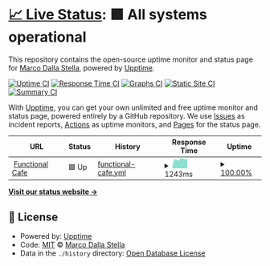 # [📈 Live Status](https://status.functional.cafe): <!--live status--> **🟩 All systems operational**

This repository contains the open-source uptime monitor and status page for [Marco Dalla Stella](http://marco.dallastella.name), powered by [Upptime](https://github.com/upptime/upptime).

[![Uptime CI](https://github.com/mdallastella/fc-uptime/workflows/Uptime%20CI/badge.svg)](https://github.com/mdallastella/fc-uptime/actions?query=workflow%3A%22Uptime+CI%22)
[![Response Time CI](https://github.com/mdallastella/fc-uptime/workflows/Response%20Time%20CI/badge.svg)](https://github.com/mdallastella/fc-uptime/actions?query=workflow%3A%22Response+Time+CI%22)
[![Graphs CI](https://github.com/mdallastella/fc-uptime/workflows/Graphs%20CI/badge.svg)](https://github.com/mdallastella/fc-uptime/actions?query=workflow%3A%22Graphs+CI%22)
[![Static Site CI](https://github.com/mdallastella/fc-uptime/workflows/Static%20Site%20CI/badge.svg)](https://github.com/mdallastella/fc-uptime/actions?query=workflow%3A%22Static+Site+CI%22)
[![Summary CI](https://github.com/mdallastella/fc-uptime/workflows/Summary%20CI/badge.svg)](https://github.com/mdallastella/fc-uptime/actions?query=workflow%3A%22Summary+CI%22)

With [Upptime](https://upptime.js.org), you can get your own unlimited and free uptime monitor and status page, powered entirely by a GitHub repository. We use [Issues](https://github.com/mdallastella/fc-uptime/issues) as incident reports, [Actions](https://github.com/mdallastella/fc-uptime/actions) as uptime monitors, and [Pages](https://status.functional.cafe) for the status page.

<!--start: status pages-->
<!-- This summary is generated by Upptime (https://github.com/upptime/upptime) -->
<!-- Do not edit this manually, your changes will be overwritten -->
<!-- prettier-ignore -->
| URL | Status | History | Response Time | Uptime |
| --- | ------ | ------- | ------------- | ------ |
| <img alt="" src="https://favicons.githubusercontent.com/functional.cafe" height="13"> [Functional Cafe](https://functional.cafe) | 🟩 Up | [functional-cafe.yml](https://github.com/mdallastella/fc-uptime/commits/HEAD/history/functional-cafe.yml) | <details><summary><img alt="Response time graph" src="./graphs/functional-cafe/response-time-week.png" height="20"> 1243ms</summary><br><a href="https://status.functional.cafe/history/functional-cafe"><img alt="Response time 1083" src="https://img.shields.io/endpoint?url=https%3A%2F%2Fraw.githubusercontent.com%2Fmdallastella%2Ffc-uptime%2FHEAD%2Fapi%2Ffunctional-cafe%2Fresponse-time.json"></a><br><a href="https://status.functional.cafe/history/functional-cafe"><img alt="24-hour response time 1277" src="https://img.shields.io/endpoint?url=https%3A%2F%2Fraw.githubusercontent.com%2Fmdallastella%2Ffc-uptime%2FHEAD%2Fapi%2Ffunctional-cafe%2Fresponse-time-day.json"></a><br><a href="https://status.functional.cafe/history/functional-cafe"><img alt="7-day response time 1243" src="https://img.shields.io/endpoint?url=https%3A%2F%2Fraw.githubusercontent.com%2Fmdallastella%2Ffc-uptime%2FHEAD%2Fapi%2Ffunctional-cafe%2Fresponse-time-week.json"></a><br><a href="https://status.functional.cafe/history/functional-cafe"><img alt="30-day response time 1244" src="https://img.shields.io/endpoint?url=https%3A%2F%2Fraw.githubusercontent.com%2Fmdallastella%2Ffc-uptime%2FHEAD%2Fapi%2Ffunctional-cafe%2Fresponse-time-month.json"></a><br><a href="https://status.functional.cafe/history/functional-cafe"><img alt="1-year response time 1159" src="https://img.shields.io/endpoint?url=https%3A%2F%2Fraw.githubusercontent.com%2Fmdallastella%2Ffc-uptime%2FHEAD%2Fapi%2Ffunctional-cafe%2Fresponse-time-year.json"></a></details> | <details><summary><a href="https://status.functional.cafe/history/functional-cafe">100.00%</a></summary><a href="https://status.functional.cafe/history/functional-cafe"><img alt="All-time uptime 99.84%" src="https://img.shields.io/endpoint?url=https%3A%2F%2Fraw.githubusercontent.com%2Fmdallastella%2Ffc-uptime%2FHEAD%2Fapi%2Ffunctional-cafe%2Fuptime.json"></a><br><a href="https://status.functional.cafe/history/functional-cafe"><img alt="24-hour uptime 100.00%" src="https://img.shields.io/endpoint?url=https%3A%2F%2Fraw.githubusercontent.com%2Fmdallastella%2Ffc-uptime%2FHEAD%2Fapi%2Ffunctional-cafe%2Fuptime-day.json"></a><br><a href="https://status.functional.cafe/history/functional-cafe"><img alt="7-day uptime 100.00%" src="https://img.shields.io/endpoint?url=https%3A%2F%2Fraw.githubusercontent.com%2Fmdallastella%2Ffc-uptime%2FHEAD%2Fapi%2Ffunctional-cafe%2Fuptime-week.json"></a><br><a href="https://status.functional.cafe/history/functional-cafe"><img alt="30-day uptime 99.67%" src="https://img.shields.io/endpoint?url=https%3A%2F%2Fraw.githubusercontent.com%2Fmdallastella%2Ffc-uptime%2FHEAD%2Fapi%2Ffunctional-cafe%2Fuptime-month.json"></a><br><a href="https://status.functional.cafe/history/functional-cafe"><img alt="1-year uptime 99.96%" src="https://img.shields.io/endpoint?url=https%3A%2F%2Fraw.githubusercontent.com%2Fmdallastella%2Ffc-uptime%2FHEAD%2Fapi%2Ffunctional-cafe%2Fuptime-year.json"></a></details>

<!--end: status pages-->

[**Visit our status website →**](https://status.functional.cafe)

## 📄 License

- Powered by: [Upptime](https://github.com/upptime/upptime)
- Code: [MIT](./LICENSE) © [Marco Dalla Stella](http://marco.dallastella.name)
- Data in the `./history` directory: [Open Database License](https://opendatacommons.org/licenses/odbl/1-0/)
